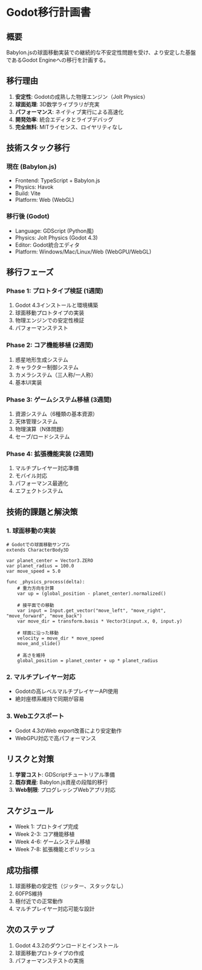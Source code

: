 # Godot移行計画書

## 概要
Babylon.jsの球面移動実装での継続的な不安定性問題を受け、より安定した基盤であるGodot Engineへの移行を計画する。

## 移行理由
1. **安定性**: Godotの成熟した物理エンジン（Jolt Physics）
2. **球面処理**: 3D数学ライブラリが充実
3. **パフォーマンス**: ネイティブ実行による高速化
4. **開発効率**: 統合エディタとライブデバッグ
5. **完全無料**: MITライセンス、ロイヤリティなし

## 技術スタック移行
### 現在 (Babylon.js)
- Frontend: TypeScript + Babylon.js
- Physics: Havok
- Build: Vite
- Platform: Web (WebGL)

### 移行後 (Godot)
- Language: GDScript (Python風)
- Physics: Jolt Physics (Godot 4.3)
- Editor: Godot統合エディタ
- Platform: Windows/Mac/Linux/Web (WebGPU/WebGL)

## 移行フェーズ

### Phase 1: プロトタイプ検証 (1週間)
1. Godot 4.3インストールと環境構築
2. 球面移動プロトタイプの実装
3. 物理エンジンでの安定性検証
4. パフォーマンステスト

### Phase 2: コア機能移植 (2週間)
1. 惑星地形生成システム
2. キャラクター制御システム
3. カメラシステム（三人称/一人称）
4. 基本UI実装

### Phase 3: ゲームシステム移植 (3週間)
1. 資源システム（6種類の基本資源）
2. 天体管理システム
3. 物理演算（N体問題）
4. セーブ/ロードシステム

### Phase 4: 拡張機能実装 (2週間)
1. マルチプレイヤー対応準備
2. モバイル対応
3. パフォーマンス最適化
4. エフェクトシステム

## 技術的課題と解決策

### 1. 球面移動の実装
```gdscript
# Godotでの球面移動サンプル
extends CharacterBody3D

var planet_center = Vector3.ZERO
var planet_radius = 100.0
var move_speed = 5.0

func _physics_process(delta):
    # 重力方向を計算
    var up = (global_position - planet_center).normalized()
    
    # 接平面での移動
    var input = Input.get_vector("move_left", "move_right", "move_forward", "move_back")
    var move_dir = transform.basis * Vector3(input.x, 0, input.y)
    
    # 球面に沿った移動
    velocity = move_dir * move_speed
    move_and_slide()
    
    # 高さを維持
    global_position = planet_center + up * planet_radius
```

### 2. マルチプレイヤー対応
- Godotの高レベルマルチプレイヤーAPI使用
- 絶対座標系維持で同期が容易

### 3. Webエクスポート
- Godot 4.3のWeb export改善により安定動作
- WebGPU対応で高パフォーマンス

## リスクと対策
1. **学習コスト**: GDScriptチュートリアル準備
2. **既存資産**: Babylon.js資産の段階的移行
3. **Web制限**: プログレッシブWebアプリ対応

## スケジュール
- Week 1: プロトタイプ完成
- Week 2-3: コア機能移植
- Week 4-6: ゲームシステム移植
- Week 7-8: 拡張機能とポリッシュ

## 成功指標
1. 球面移動の安定性（ジッター、スタックなし）
2. 60FPS維持
3. 極付近での正常動作
4. マルチプレイヤー対応可能な設計

## 次のステップ
1. Godot 4.3.2のダウンロードとインストール
2. 球面移動プロトタイプの作成
3. パフォーマンステストの実施